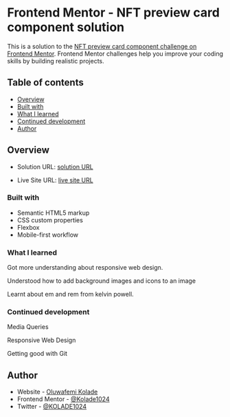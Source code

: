 # Frontend Mentor - NFT preview card component solution

This is a solution to the [NFT preview card component challenge on Frontend Mentor](https://www.frontendmentor.io/challenges/nft-preview-card-component-SbdUL_w0U). Frontend Mentor challenges help you improve your coding skills by building realistic projects. 

## Table of contents

  - [Overview](#overview)
  - [Built with](#built-with)
  - [What I learned](#what-i-learned)
  - [Continued development](#continued-development)
  - [Author](#author)

## Overview

- Solution URL: [solution URL](https://www.frontendmentor.io/challenges/results-summary-component-CE_K6s0maV/hub)

- Live Site URL: [live site URL](https://kolade1024.github.io/Result-Summary-Component-Solution/)


### Built with

- Semantic HTML5 markup
- CSS custom properties
- Flexbox
- Mobile-first workflow

### What I learned

Got more understanding about responsive web design.

Understood how to add background images and icons to an image

Learnt about em and rem from kelvin powell.

### Continued development

Media Queries 

Responsive Web Design

Getting good with Git



## Author

- Website - [Oluwafemi Kolade](https://www.your-site.com)
- Frontend Mentor - [@Kolade1024](https://www.frontendmentor.io/profile/Kolade1024)
- Twitter - [@KOLADE1024](https://www.twitter.com/KOLADE1024)





